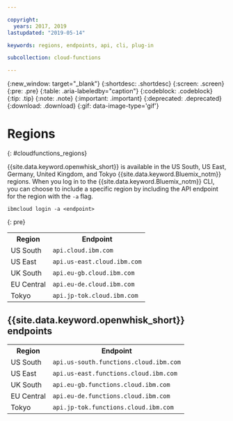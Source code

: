 ```yaml
---

copyright:
  years: 2017, 2019
lastupdated: "2019-05-14"

keywords: regions, endpoints, api, cli, plug-in

subcollection: cloud-functions

---
```


{:new_window: target="_blank"}
{:shortdesc: .shortdesc}
{:screen: .screen}
{:pre: .pre}
{:table: .aria-labeledby="caption"}
{:codeblock: .codeblock}
{:tip: .tip}
{:note: .note}
{:important: .important}
{:deprecated: .deprecated}
{:download: .download}
{:gif: data-image-type='gif'}

# Regions
{: #cloudfunctions_regions}

{{site.data.keyword.openwhisk_short}} is available in the US South, US East, Germany, United Kingdom, and Tokyo {{site.data.keyword.Bluemix_notm}} regions. When you log in to the {{site.data.keyword.Bluemix_notm}} CLI, you can choose to include a specific region by including the API endpoint for the region with the `-a` flag.

  ```
  ibmcloud login -a <endpoint>
  ```
  {: pre}

  <table>
    <tr>
      <th>Region</th>
      <th>Endpoint</th>
    </tr>
    <tr>
      <td>US South</td>
      <td><code>api.cloud.ibm.com</code></td>
    </tr>
    <tr>
      <td>US East</td>
      <td><code>api.us-east.cloud.ibm.com</code></td>
    </tr>
    <tr>
      <td>UK South</td>
      <td><code>api.eu-gb.cloud.ibm.com</code></td>
    </tr>
    <tr>
      <td>EU Central</td>
      <td><code>api.eu-de.cloud.ibm.com</code></td>
    </tr>
    <tr>
      <td>Tokyo</td>
      <td><code>api.jp-tok.cloud.ibm.com</code></td>
    </tr>
  </table>

## {{site.data.keyword.openwhisk_short}} endpoints
  <table>
    <tr>
      <th>Region</th>
      <th>Endpoint</th>
    </tr>
    <tr>
      <td>US South</td>
      <td><code>api.us-south.functions.cloud.ibm.com</code></td>
    </tr>
    <tr>
      <td>US East</td>
      <td><code>api.us-east.functions.cloud.ibm.com</code></td>
    </tr>
    <tr>
      <td>UK South</td>
      <td><code>api.eu-gb.functions.cloud.ibm.com</code></td>
    </tr>
    <tr>
      <td>EU Central</td>
      <td><code>api.eu-de.functions.cloud.ibm.com</code></td>
    </tr>
    <tr>
      <td>Tokyo</td>
      <td><code>api.jp-tok.functions.cloud.ibm.com</code></td>
    </tr>
  </table>
